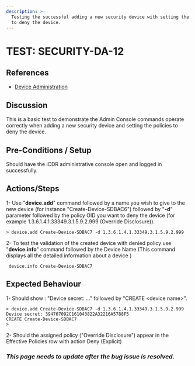 ```yaml
---
description: >-
  Testing the successful adding a new security device with setting the policies
  to deny the device.
---
```


# TEST: SECURITY-DA-12

## References

* [Device Administration](../../../../../../operations/system-administration/host-administration/santedb-icdr-admin-console/untitled.md)

## Discussion

This is a basic test to demonstrate the Admin Console commands operate correctly when adding a new security device and setting the policies to deny the device.

## Pre-Conditions / Setup

Should have the iCDR administrative console open and logged in successfully.

## Actions/Steps

1- Use "**device.add**" command followed by a name you wish to give to the new device (for instance "Create-Device-SDBAC6") followed by  "**-d**" parameter followed by the policy OID you want to deny the device (for example 1.3.6.1.4.1.33349.3.1.5.9.2.999 (Override Disclosure)).

```
> device.add Create-Device-SDBAC7 -d 1.3.6.1.4.1.33349.3.1.5.9.2.999
```

2- To test the  validation of the created device with denied policy use "**device.info**" command  followed by the Device Name (This command displays all the detailed information about a device )

```
 device.info Create-Device-SDBAC7
```

## Expected Behaviour

1-  Should show : "Device secret: ..." followed by "CREATE \<device name>".

```
> device.add Create-Device-SDBAC7 -d 1.3.6.1.4.1.33349.3.1.5.9.2.999
Device secret: 394767092C161043822A32216A5788F5
CREATE Create-Device-SDBAC7
>
```

2- Should the assigned policy ("Override Disclosure") appear in the Effective Policies row with action Deny (Explicit)

### _**This page needs to update after the bug issue is resolved.**_

